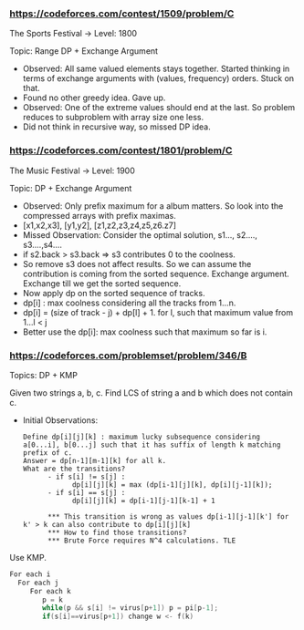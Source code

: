 ### https://codeforces.com/contest/1509/problem/C

The Sports Festival -> Level: 1800

Topic:  Range DP + Exchange Argument

* Observed: All same valued elements stays together. Started thinking in terms of exchange arguments with (values, frequency) orders. Stuck on that. 
* Found no other greedy idea. Gave up. 
* Observed: One of the extreme values should end at the last. So problem reduces to subproblem with array size one less. 
* Did not think in recursive way, so missed DP idea. 

### https://codeforces.com/contest/1801/problem/C
The Music Festival -> Level: 1900

Topic: DP + Exchange Argument

* Observed: Only prefix maximum for a album matters. So look into the compressed arrays with prefix maximas. 
* [x1,x2,x3], [y1,y2], [z1,z2,z3,z4,z5,z6.z7]
* Missed Observation: Consider the optimal solution, s1..., s2...., s3....,s4....
* if s2.back > s3.back => s3 contributes 0 to the coolness. 
* So remove s3 does not affect results. So we can assume the contribution is coming from the sorted sequence. Exchange argument. Exchange till we get the sorted sequence.   
* Now apply dp on the sorted sequence of tracks. 
* dp[i] : max coolness considering all the tracks from 1...n.
* dp[i] = (size of track - j) + dp[l] + 1. for l, such that maximum value from 1...l < j
* Better use the dp[i]: max coolness such that maximum so far is i.       

### https://codeforces.com/problemset/problem/346/B

Topics: DP + KMP 

Given two strings a, b, c. Find LCS of string a and b which does not contain c.  

* Initial Observations:  
 
      Define dp[i][j][k] : maximum lucky subsequence considering a[0...i], b[0...j] such that it has suffix of length k matching prefix of c. 
      Answer = dp[n-1][m-1][k] for all k. 
      What are the transitions? 
            - if s[i] != s[j] :
                  dp[i][j][k] = max (dp[i-1][j][k], dp[i][j-1][k]); 
            - if s[i] == s[j] :
                  dp[i][j][k] = dp[i-1][j-1][k-1] + 1
                  
            *** This transition is wrong as values dp[i-1][j-1][k'] for k' > k can also contribute to dp[i][j][k]
            *** How to find those transitions? 
            *** Brute Force requires N^4 calculations. TLE 

Use KMP. 

```cpp
For each i 
  For each j 
     For each k
        p = k 
        while(p && s[i] != virus[p+1]) p = pi[p-1]; 
        if(s[i]==virus[p+1]) change w <- f(k) 
```
